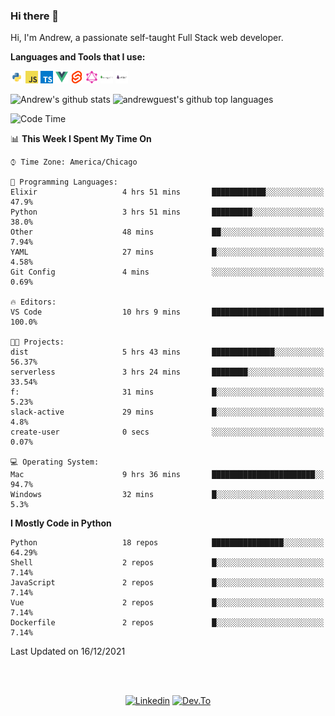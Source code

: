 ### Hi there 👋

Hi, I'm Andrew, a passionate self-taught Full Stack web developer.

**Languages and Tools that I use:**  

<code><img height="20" src="https://raw.githubusercontent.com/github/explore/80688e429a7d4ef2fca1e82350fe8e3517d3494d/topics/python/python.png"></code>
<code><img height="20" src="https://raw.githubusercontent.com/github/explore/80688e429a7d4ef2fca1e82350fe8e3517d3494d/topics/javascript/javascript.png"></code>
<code><img height="20" src="https://raw.githubusercontent.com/github/explore/80688e429a7d4ef2fca1e82350fe8e3517d3494d/topics/typescript/typescript.png"></code>
<code><img height="20" src="https://raw.githubusercontent.com/github/explore/80688e429a7d4ef2fca1e82350fe8e3517d3494d/topics/vue/vue.png"></code>
<code><img height="20" src="https://raw.githubusercontent.com/github/explore/42198dc9113595ddd22cc12771bb719c8cf08b67/topics/svelte/svelte.png"></code>
<code><img height="20" src="https://raw.githubusercontent.com/github/explore/5c058a388828bb5fde0bcafd4bc867b5bb3f26f3/topics/graphql/graphql.png"></code>
<code><img height="20" src="https://raw.githubusercontent.com/github/explore/80688e429a7d4ef2fca1e82350fe8e3517d3494d/topics/mongodb/mongodb.png"></code>
<code><img height="20" src="https://raw.githubusercontent.com/github/explore/d106aa3f6fa091ab80ab5c8cf0d931baff3caaea/topics/elixir/elixir.png"></code>

![Andrew's github stats](https://github-readme-stats.vercel.app/api?username=andrewguest&show_icons=true&theme=vue-dark&count_private=true)
<img height="180em" src="https://github-readme-stats.vercel.app/api/top-langs/?username=andrewguest&theme=vue-dark&layout=compact" alt="andrewguest's github top languages" />

<!--START_SECTION:waka-->
![Code Time](http://img.shields.io/badge/Code%20Time-901%20hrs%2058%20mins-blue)

📊 **This Week I Spent My Time On** 

```text
⌚︎ Time Zone: America/Chicago

💬 Programming Languages: 
Elixir                   4 hrs 51 mins       ████████████░░░░░░░░░░░░░   47.9% 
Python                   3 hrs 51 mins       █████████░░░░░░░░░░░░░░░░   38.0% 
Other                    48 mins             ██░░░░░░░░░░░░░░░░░░░░░░░   7.94% 
YAML                     27 mins             █░░░░░░░░░░░░░░░░░░░░░░░░   4.58% 
Git Config               4 mins              ░░░░░░░░░░░░░░░░░░░░░░░░░   0.69%

🔥 Editors: 
VS Code                  10 hrs 9 mins       █████████████████████████   100.0%

🐱‍💻 Projects: 
dist                     5 hrs 43 mins       ██████████████░░░░░░░░░░░   56.37% 
serverless               3 hrs 24 mins       ████████░░░░░░░░░░░░░░░░░   33.54% 
f:                       31 mins             █░░░░░░░░░░░░░░░░░░░░░░░░   5.23% 
slack-active             29 mins             █░░░░░░░░░░░░░░░░░░░░░░░░   4.8% 
create-user              0 secs              ░░░░░░░░░░░░░░░░░░░░░░░░░   0.07%

💻 Operating System: 
Mac                      9 hrs 36 mins       ███████████████████████░░   94.7% 
Windows                  32 mins             █░░░░░░░░░░░░░░░░░░░░░░░░   5.3%

```

**I Mostly Code in Python** 

```text
Python                   18 repos            ████████████████░░░░░░░░░   64.29% 
Shell                    2 repos             █░░░░░░░░░░░░░░░░░░░░░░░░   7.14% 
JavaScript               2 repos             █░░░░░░░░░░░░░░░░░░░░░░░░   7.14% 
Vue                      2 repos             █░░░░░░░░░░░░░░░░░░░░░░░░   7.14% 
Dockerfile               2 repos             █░░░░░░░░░░░░░░░░░░░░░░░░   7.14%

```



 Last Updated on 16/12/2021
<!--END_SECTION:waka-->

<br><br>
<p align="center">
   <a href="https://www.linkedin.com/in/andrew-guest-a891759a" target="_blank"><img src="https://img.shields.io/badge/LinkedIn-0077B5?style=for-the-badge&logo=linkedin&logoColor=white" alt="Linkedin"></a>
  <a href="https://dev.to/aguest" target="_blank"><img src="https://img.shields.io/badge/Dev.to-0A0A0A?style=for-the-badge&logo=dev%2Eto&logoColor=white" alt="Dev.To"></a>
</p>
